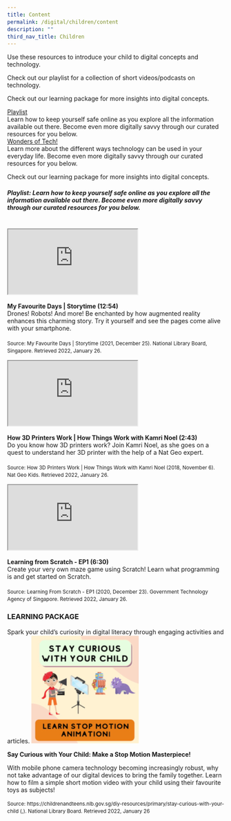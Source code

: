 ```yaml
---
title: Content
permalink: /digital/children/content
description: ""
third_nav_title: Children
---
```

Use these resources to introduce your child to digital concepts and technology.

Check out our playlist for a collection of short videos/podcasts on technology.

Check out our learning package for more insights into digital concepts.
<div class="row is-multiline">
  <div class="col is-one-third">
    <div class="clickbox is-mint-jade">
      <a href="#playlist">
        <span>Playlist</span>
      </a>
			<br>Learn how to keep yourself safe online as you explore all the information available out there. Become even more digitally savvy through our curated resources for you below.
    </div>
  </div>
  <div class="col is-one-third">
    <div class="clickbox is-mint-jade">
      <a href="#Wonders-of-tech!">
        <span>Wonders of Tech!</span>
      </a>
			<br>Learn more about the different ways technology can be used in your everyday life. Become even more digitally savvy through our curated resources for you below.
    </div>
  </div>
<p>
Check out our learning package for more insights into digital concepts.
</p>
<h5 id="playlist"><b>Playlist: Learn how to keep yourself safe online as you explore all the information available out there. Become even more digitally savvy through our curated resources for you below.</b></h5>
<br>
<div class="row is-multiline margin--bottom--lg">
  <div class="col is-two-fifths">
    <div class="responsive-iframe-container ratio-16by9">
     <iframe class="responsive-iframe" src="https://www.youtube.com/embed/tGFfZ8kVuMs"></iframe>
    </div>
  </div>
  <div class="col is-three-fifths">
    <p><b>My Favourite Days | Storytime (12:54)</b><br>
Drones! Robots! And more! Be enchanted by how augmented reality enhances this charming story. Try it yourself and see the pages come alive with your smartphone.<br><br>
<small>Source: My Favourite Days | Storytime (2021, December 25). National Library Board, Singapore. Retrieved 2022, January 26.</small></p>
  </div>
</div>
<div class="row is-multiline margin--bottom--lg">
  <div class="col is-two-fifths">
    <div class="responsive-iframe-container ratio-16by9">
     <iframe class="responsive-iframe" src="https://www.youtube.com/embed/HlvK6DLwCz4"></iframe>
    </div>
  </div>
  <div class="col is-three-fifths">
  <p><b> How 3D Printers Work | How Things Work with Kamri Noel (2:43)</b><br>
Do you know how 3D printers work? Join Kamri Noel, as she goes on a quest to understand her 3D printer with the help of a Nat Geo expert. <br><br>
<small>Source: How 3D Printers Work | How Things Work with Kamri Noel (2018, November 6). Nat Geo Kids. Retrieved 2022, January 26.</small></p>
  </div>
</div>
<div class="row is-multiline margin--bottom--lg">
  <div class="col is-two-fifths">
    <div class="responsive-iframe-container ratio-16by9">
     <iframe class="responsive-iframe" src="https://www.youtube.com/embed/MfkeAoVo4Vo"></iframe>
    </div>
  </div>
  <div class="col is-three-fifths">
  <p><b>Learning from Scratch - EP1 (6:30)</b><br>
 Create your very own maze game using Scratch! Learn what programming is and get started on Scratch. <br><br>
<small>Source: Learning From Scratch - EP1 (2020, December 23). Government Technology Agency of Singapore. Retrieved 2022, January 26.</small></p>
  </div>
</div>
<h3><b>LEARNING PACKAGE</b></h3>
Spark your child’s curiosity in digital literacy through engaging activities and articles.
<img src="/images/digital/children/SCWYC.jpg">														
<p><b>Say Curious with Your Child: Make a Stop Motion Masterpiece!</b></p>
With mobile phone camera technology becoming increasingly robust, why not take advantage of our digital devices to bring the family together. Learn how to film a simple short motion video with your child using their favourite toys as subjects!
<p>
<small>Source:  https://childrenandteens.nlb.gov.sg/diy-resources/primary/stay-curious-with-your-child (,). National Library Board. Retrieved 2022, January 26</small>